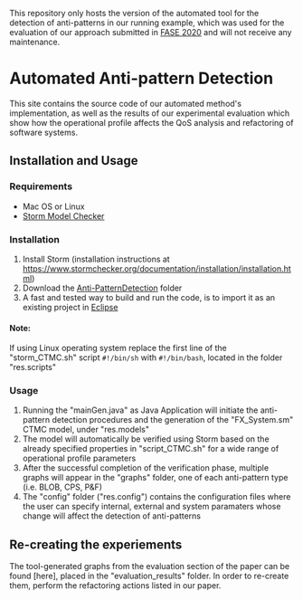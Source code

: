 This repository only hosts the version of the automated tool for the detection of anti-patterns in our running example, which was used for the evaluation of our approach submitted in [FASE 2020](https://www.etaps.org/2020/fase) and will not receive any maintenance. 

# Automated Anti-pattern Detection

This site contains the source code of our automated method's implementation, as well as the results of our experimental evaluation which show how the operational profile affects the QoS analysis and refactoring of software systems.

## Installation and Usage

### Requirements
* Mac OS or Linux
* [Storm Model Checker](https://www.stormchecker.org/)

### Installation
1. Install Storm (installation instructions at https://www.stormchecker.org/documentation/installation/installation.html)
2. Download the [Anti-PatternDetection](https://github.com/Fase20/automated-antipattern-detection) folder
3. A fast and tested way to build and run the code, is to import it as an existing project in [Eclipse](https://www.eclipse.org/downloads/)

#### Note:
If using Linux operating system replace the first line of the "storm_CTMC.sh" script ```#!/bin/sh``` with ```#!/bin/bash```, located in the folder "res.scripts"

### Usage
1. Running the "mainGen.java" as Java Application will initiate the anti-pattern detection procedures and the generation of the "FX_System.sm" CTMC model, under "res.models" 
2. The model will automatically be verified using Storm based on the already specified properties in "script_CTMC.sh" for a wide range of operational profile parameters 
3. After the successful completion of the verification phase, multiple graphs will appear in the "graphs" folder, one of each anti-pattern type (i.e. BLOB, CPS, P&F)  
4. The "config" folder ("res.config") contains the configuration files where the user can specify internal, external and system paramaters whose change will affect the detection of anti-patterns

## Re-creating the experiements
The tool-generated graphs from the evaluation section of the paper can be found [here], placed in the "evaluation_results" folder. In order to re-create them, perform the refactoring actions listed in our paper.
